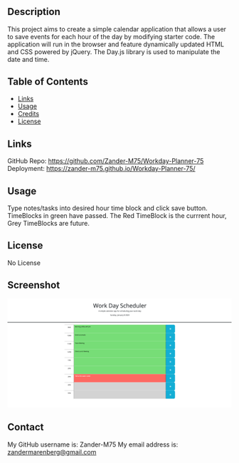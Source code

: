 # <Workday-Planner-75>

## Description
This project aims to create a simple calendar application that allows a user to save events for each hour of the day by modifying starter code. The application will run in the browser and feature dynamically updated HTML and CSS powered by jQuery. The Day.js library is used to manipulate the date and time.

## Table of Contents 

- [Links](#links)
- [Usage](#usage)
- [Credits](#credits)
- [License](#license)

## Links
GitHub Repo: https://github.com/Zander-M75/Workday-Planner-75
Deployment: https://zander-m75.github.io/Workday-Planner-75/


## Usage
Type notes/tasks into desired hour time block and click save button.  TimeBlocks in green have passed. The Red TimeBlock is the currrent hour, Grey TimeBlocks are future.

## License
No License

## Screenshot

![Alt text](/Assets/Work-Day-Scheduler.png)




## Contact
My GitHub username is: Zander-M75 
My email address is: zandermarenberg@gmail.com
